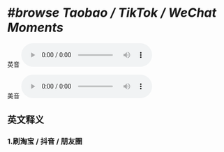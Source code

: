 # ***\#browse Taobao / TikTok / WeChat Moments*** 
英音
<audio src="./media/Browse Taobao,Browse Tiktok,Browse Wechat Moments1_AAC.aac" controls="controls"></audio>

美音
<audio src="./media/BrowseTaobao Tiktok Wechat Moments2_AAC.aac" controls="controls"></audio>



  

英文释义
---
### 1.**刷淘宝 / 抖音 / 朋友圈**  


